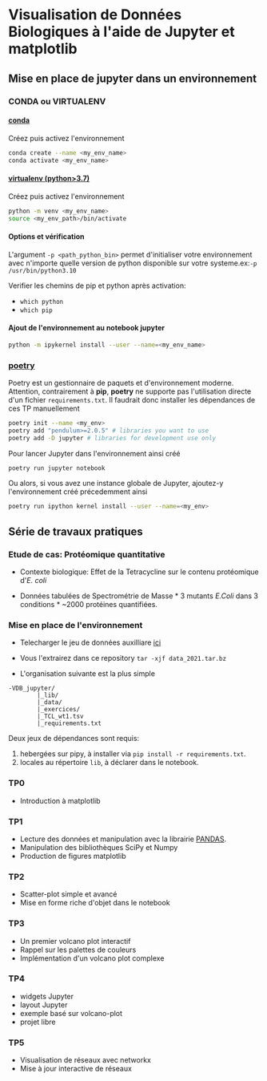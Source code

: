 # Visualisation de Données Biologiques à l'aide de Jupyter et matplotlib
## Mise en place de jupyter dans un environnement 

### CONDA ou VIRTUALENV

#### [conda](https://docs.conda.io/projects/conda/en/latest/user-guide/tasks/manage-environments.html)

Créez puis activez l'environnement

```bash
conda create --name <my_env_name>
conda activate <my_env_name>
```

#### [virtualenv (python>3.7)](https://docs.python.org/3/library/venv.html)


Créez puis activez l'environnement

```bash
python -m venv <my_env_name>
source <my_env_path>/bin/activate
```

#### Options et vérification
L'argument `-p <path_python_bin>` permet d'initialiser votre environnement avec n'importe quelle version de python disponible sur votre systeme.ex:`-p /usr/bin/python3.10`

Verifier les chemins de pip et python après activation:
* `which python`
* `which pip`

#### Ajout de l'environnement au notebook jupyter

```bash 
python -m ipykernel install --user --name=<my_env_name>
```

### [poetry](https://python-poetry.org/docs)

Poetry est un gestionnaire de paquets et d'environnement moderne. Attention, contrairement à **pip**, **poetry** ne supporte pas l'utilisation directe d'un fichier `requirements.txt`.
Il faudrait donc installer les dépendances de ces TP manuellement
```bash
poetry init --name <my_env>
poetry add "pendulum>=2.0.5" # libraries you want to use
poetry add -D jupyter # libraries for development use only
```

Pour lancer Jupyter dans l'environnement ainsi créé
```bash
poetry run jupyter notebook
````

Ou alors, si vous avez une instance globale de Jupyter, ajoutez-y l'environnement créé précedemment ainsi

```bash
poetry run ipython kernel install --user --name=<my_env>
```

## Série de travaux pratiques

### Etude de cas: Protéomique quantitative

* Contexte biologique: Effet de la Tetracycline sur le contenu protéomique d'*E. coli*

* Données tabulées de Spectrométrie de Masse
        * 3 mutants *E.Coli* dans 3 conditions
        * ~2000 protéines quantifiées.

### Mise en place de l'environnement
* Telecharger le jeu de données auxilliare [ici](https://filesender.renater.fr/?s=download&token=9069cb84-ef8a-4253-9a6f-9cfe7559108f)

* Vous l'extrairez dans ce repository `tar -xjf data_2021.tar.bz`

* L'organisation suivante est la plus simple 
```
-VDB_jupyter/
        |_lib/
        |_data/
        |_exercices/
        |_TCL_wt1.tsv
        |_requirements.txt
```

Deux jeux de dépendances sont requis:
1. hebergées sur pipy, à installer via `pip install -r requirements.txt`.
2. locales au répertoire `lib`, à déclarer dans le notebook.

### TP0
 - Introduction à matplotlib
### TP1

- Lecture des données et manipulation avec la librairie [PANDAS](https://pandas.pydata.org/).
- Manipulation des bibliothèques SciPy et Numpy
- Production de figures matplotlib

### TP2

- Scatter-plot simple et avancé
- Mise en forme riche d'objet dans le notebook

### TP3

- Un premier volcano plot interactif
- Rappel sur les palettes de couleurs
- Implémentation d'un volcano plot complexe


### TP4
- widgets Jupyter
- layout Jupyter
- exemple basé sur volcano-plot
- projet libre

### TP5
- Visualisation de réseaux avec networkx
- Mise à jour interactive de réseaux
